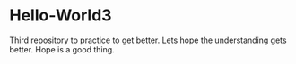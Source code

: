 # Hello-World3
Third repository to practice to get better.
Lets hope the understanding gets better. 
Hope is a good thing. 

